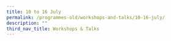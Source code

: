 ```yaml
---
title: 10 to 16 July
permalink: /programmes-old/workshops-and-talks/10-16-july/
description: ""
third_nav_title: Workshops & Talks
---
```

